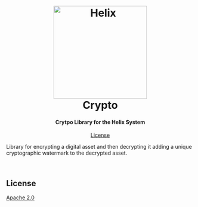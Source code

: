 <h1 align="center">
  <br/>
  <a href='https://github.com/ConsenSys/web3studio-bootleg'><img
      width='250px'
      alt='Helix'
      src="https://user-images.githubusercontent.com/5770007/52375625-1a52b180-2a2e-11e9-955e-2eb06ad4b86d.png" /></a>
  <br/>
  Crypto
  <br/>
</h1>

<h4 align="center">
 Crytpo Library for the Helix System
</h4>

<p align="center">
  <a href="#license">License</a>
</p>

Library for encrypting a digital asset and then decrypting it adding a
unique cryptographic watermark to the decrypted asset.

<br/>

## License

[Apache 2.0](LICENSE)
